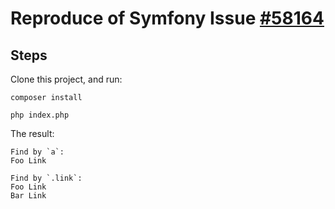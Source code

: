 # Reproduce of Symfony Issue [#58164](https://github.com/symfony/symfony/issues/58164)

## Steps

Clone this project, and run:

```shell
composer install

php index.php
```

The result:

```shell
Find by `a`:
Foo Link

Find by `.link`:
Foo Link
Bar Link
```
